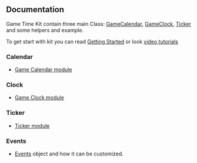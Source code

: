 ## Documentation

Game Time Kit contain three main Class: [GameCalendar](./components/Calendar.md), [GameClock](./components/Calendar.md), [Ticker](./components/Calendar.md) and some helpers and example.

To get start with kit you can read [Getting Started](./getting-started.md) or look [video tutorials](youtube)

### Calendar

* [Game Calendar module](./components/Calendar.md)

### Clock

* [Game Clock module](./components/Clock.md)

### Ticker

* [Ticker module](./components/Ticker.md)

### Events

* [Events](./components/Events.md) object and how it can be customized.
